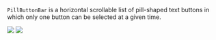 `PillButtonBar` is a horizontal scrollable list of pill-shaped text buttons in which only one button can be selected at a given time.

<!-- prettier-ignore-start -->
<DisplayToggle onText="Dark" offText="Light" label="Theme Switcher">

<img className="off" src="https://res.cdn.office.net/files/fabric-cdn-prod_20230126.003/fabric-website/images/controls/ios/updated/img_pillbar_01_light.png?text=LightMode" />
<img className="on" src="https://res.cdn.office.net/files/fabric-cdn-prod_20230126.003/fabric-website/images/controls/ios/updated/img_pillbar_01_dark.png?text=DarkMode" />

</DisplayToggle>
<!-- prettier-ignore-end -->
